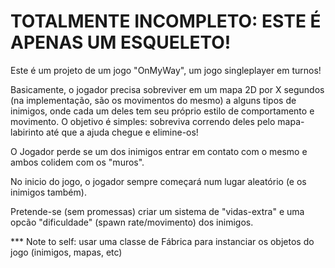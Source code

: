 # TOTALMENTE INCOMPLETO: ESTE É APENAS UM ESQUELETO!

Este é um projeto de um jogo "OnMyWay", um jogo singleplayer em turnos!

Basicamente, o jogador precisa sobreviver em um mapa 2D por X segundos (na implementação, são os movimentos do mesmo) a alguns tipos de inimigos, onde cada um deles tem seu próprio estilo de comportamento e movimento. O objetivo é simples: sobreviva correndo deles pelo mapa-labirinto até que a ajuda chegue e elimine-os! 

O Jogador perde se um dos inimigos entrar em contato com o mesmo e ambos colidem com os "muros".

No inicio do jogo, o jogador sempre começará num lugar aleatório (e os inimigos também). 

Pretende-se (sem promessas) criar um sistema de "vidas-extra" e uma opcão "dificuldade" (spawn rate/movimento) dos inimigos.

*** Note to self: usar uma classe de Fábrica para instanciar os objetos do jogo (inimigos, mapas, etc)